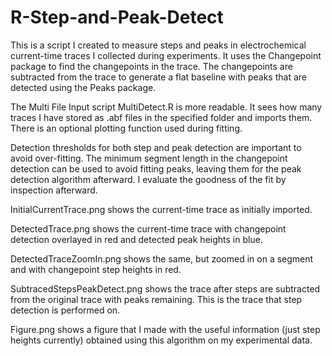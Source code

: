 # R-Step-and-Peak-Detect

This is a script I created to measure steps and peaks in electrochemical current-time traces I collected during experiments. It uses the Changepoint package to find the changepoints in the trace. The changepoints are subtracted from the trace to generate a flat baseline with peaks that are detected using the Peaks package. 

The Multi File Input script MultiDetect.R is more readable. It sees how many traces I have stored as .abf files in the specified folder and imports them. There is an optional plotting function used during fitting.

Detection thresholds for both step and peak detection are important to avoid over-fitting. The minimum segment length in the changepoint detection can be used to avoid fitting peaks, leaving them for the peak detection algorithm afterward. I evaluate the goodness of the fit by inspection afterward.

InitialCurrentTrace.png shows the current-time trace as initially imported.

DetectedTrace.png shows the current-time trace with changepoint detection overlayed in red and detected peak heights in blue.

DetectedTraceZoomIn.png shows the same, but zoomed in on a segment and with changepoint step heights in red.

SubtracedStepsPeakDetect.png shows the trace after steps are subtracted from the original trace with peaks remaining. This is the trace that step detection is performed on.

Figure.png shows a figure that I made with the useful information (just step heights currently) obtained using this algorithm on my experimental data.
